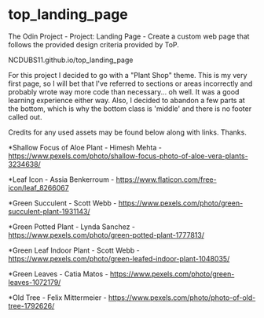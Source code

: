 # top_landing_page

The Odin Project - Project: Landing Page - Create a custom web page that follows the provided design criteria provided by ToP.

NCDUBS11.github.io/top_landing_page

For this project I decided to go with a "Plant Shop" theme. This is my very first page, so I will bet that I've referred to sections or areas incorrectly and probably wrote way more code than necessary... oh well.  It was a good learning experience either way.  Also, I decided to abandon a few parts at the bottom, which is why the bottom class is 'middle' and there is no footer called out.

Credits for any used assets may be found below along with links.  Thanks.

*Shallow Focus of Aloe Plant - Himesh Mehta - https://www.pexels.com/photo/shallow-focus-photo-of-aloe-vera-plants-3234638/

*Leaf Icon - Assia Benkerroum - https://www.flaticon.com/free-icon/leaf_8266067

*Green Succulent - Scott Webb - https://www.pexels.com/photo/green-succulent-plant-1931143/

*Green Potted Plant - Lynda Sanchez - https://www.pexels.com/photo/green-potted-plant-1777813/

*Green Leaf Indoor Plant - Scott Webb - https://www.pexels.com/photo/green-leafed-indoor-plant-1048035/

*Green Leaves - Catia Matos - https://www.pexels.com/photo/green-leaves-1072179/

*Old Tree - Felix Mittermeier - https://www.pexels.com/photo/photo-of-old-tree-1792626/

